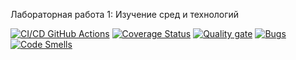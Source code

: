 Лабораторная работа 1: Изучение сред и технологий

[![CI/CD GitHub Actions](https://github.com/nikitagordeev10/unit-testing-lab-1/actions/workflows/test-action.yml/badge.svg)](https://github.com/nikitagordeev10/unit-testing-lab-1/actions/workflows/test-action.yml)
[![Coverage Status](https://coveralls.io/repos/github/nikitagordeev10/unit-testing-lab-1/badge.svg)](https://coveralls.io/github/nikitagordeev10/unit-testing-lab-1)
[![Quality gate](https://sonarcloud.io/api/project_badges/quality_gate?project=nikitagordeev10_unit-testing-lab-1)](https://sonarcloud.io/summary/new_code?id=nikitagordeev10_unit-testing-lab-1)
[![Bugs](https://sonarcloud.io/api/project_badges/measure?project=nikitagordeev10_unit-testing-lab-1&metric=bugs)](https://sonarcloud.io/summary/new_code?id=nikitagordeev10_unit-testing-lab-1)
[![Code Smells](https://sonarcloud.io/api/project_badges/measure?project=nikitagordeev10_unit-testing-lab-1&metric=code_smells)](https://sonarcloud.io/summary/new_code?id=nikitagordeev10_unit-testing-lab-1)
